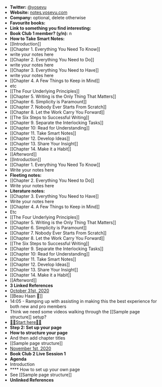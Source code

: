 - **Twitter:** [@yosevu](https://twitter.com/seroberts12)
- **Website:** [notes.yosevu.com](https://roamresearch.com/notes.yosevu.com)
- **Company:** optional, delete otherwise
- **Favourite books:**
- **Link to something you find interesting:**
- **Book Club 1 member? (y/n):** n
- **How to Take Smart Notes:**
- [[Introduction]]
- [[Chapter 1. Everything You Need To Know]]
- write your notes here
- [[Chapter 2. Everything You Need to Do]]
- write your notes here
- [[Chapter 3. Everything You Need to Have]]
- write your notes here
- [[Chapter 4. A Few Things to Keep in Mind]]
- etc
- [[The Four Underlying Principles]]
- [[Chapter 5. Writing is the Only Thing That Matters]]
- [[Chapter 6. Simplicity is Paramount]]
- [[Chapter 7. Nobody Ever Starts From Scratch]]
- [[Chapter 8. Let the Work Carry You Forward]]
- [[The Six Steps to Successful Writing]]
- [[Chapter 9. Separate the Interlocking Tasks]]
- [[Chapter 10: Read for Understanding]]
- [[Chapter 11. Take Smart Notes]]
- [[Chapter 12. Develop Ideas]]
- [[Chapter 13. Share Your Insight]]
- [[Chapter 14. Make it a Habit]]
- [[Afterword]]
- [[Introduction]]
- [[Chapter 1. Everything You Need To Know]]
- Write your notes here
- **Fleeting notes:**
- [[Chapter 2. Everything You Need to Do]]
- Write your notes here
- **Literature notes:**
- [[Chapter 3. Everything You Need to Have]]
- Write your notes here
- [[Chapter 4. A Few Things to Keep in Mind]]
- Etc
- [[The Four Underlying Principles]]
- [[Chapter 5. Writing is the Only Thing That Matters]]
- [[Chapter 6. Simplicity is Paramount]]
- [[Chapter 7. Nobody Ever Starts From Scratch]]
- [[Chapter 8. Let the Work Carry You Forward]]
- [[The Six Steps to Successful Writing]]
- [[Chapter 9. Separate the Interlocking Tasks]]
- [[Chapter 10: Read for Understanding]]
- [[Chapter 11. Take Smart Notes]]
- [[Chapter 12. Develop Ideas]]
- [[Chapter 13. Share Your Insight]]
- [[Chapter 14. Make it a Habit]]
- [[Afterword]]
- **3 Linked References**
- [October 31st, 2020]()
- [[Beau Haan 📌]]
- 14:05 - Ramping up with assisting in making this the best experience for both new and pro members
- Think we need some videos walking through the [[Sample page structure]] setup?
- [🌹🌹Start here🌹🌹]()
- **Step 2: Set up your page**
- **How to structure your page**
- And then add chapter titles
- [[Sample page structure]]
- [November 1st, 2020]()
- **Book Club 2 Live Session 1**
- **Agenda**
- Introduction
- **** How to set up your own page
- See [[Sample page structure]]
- **Unlinked References**
